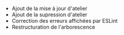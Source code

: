 - Ajout de la mise à jour d'atelier
- Ajout de la supression d'atelier
- Correction des erreurs affichées par ESLint
- Restructuration de l'arborescence
